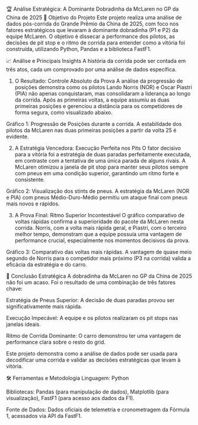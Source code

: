 🏆 Análise Estratégica: A Dominante Dobradinha da McLaren no GP da China de 2025
🎯 Objetivo do Projeto
Este projeto realiza uma análise de dados pós-corrida do Grande Prêmio da China de 2025, com foco nos fatores estratégicos que levaram à dominante dobradinha (P1 e P2) da equipe McLaren. O objetivo é dissecar a performance dos pilotos, as decisões de pit stop e o ritmo de corrida para entender como a vitória foi construída, utilizando Python, Pandas e a biblioteca FastF1.

📈 Análise e Principais Insights
A história da corrida pode ser contada em três atos, cada um comprovado por uma análise de dados específica.

1. O Resultado: Controle Absoluto da Prova
A análise da progressão de posições demonstra como os pilotos Lando Norris (NOR) e Oscar Piastri (PIA) não apenas conquistaram, mas consolidaram a liderança ao longo da corrida. Após as primeiras voltas, a equipe assumiu as duas primeiras posições e gerenciou a distância para os competidores de forma segura, como visualizado abaixo.

Gráfico 1: Progressão de Posições durante a corrida. A estabilidade dos pilotos da McLaren nas duas primeiras posições a partir da volta 25 é evidente.

2. A Estratégia Vencedora: Execução Perfeita nos Pits
O fator decisivo para a vitória foi a estratégia de duas paradas perfeitamente executada, em contraste com a tentativa de uma única parada de alguns rivais. A McLaren otimizou a janela de pit stop para manter seus pilotos sempre com pneus em uma condição superior, garantindo um ritmo forte e consistente.

Gráfico 2: Visualização dos stints de pneus. A estratégia da McLaren (NOR e PIA) com pneus Médio-Duro-Médio permitiu um ataque final com pneus mais novos e rápidos.

3. A Prova Final: Ritmo Superior Incontestável
O gráfico comparativo de voltas rápidas confirma a superioridade do pacote da McLaren nesta corrida. Norris, com a volta mais rápida geral, e Piastri, com o terceiro melhor tempo, demonstram que a equipe possuía uma vantagem de performance crucial, especialmente nos momentos decisivos da prova.

Gráfico 3: Comparativo das voltas mais rápidas. A vantagem de quase meio segundo de Norris para o competidor mais próximo (P3 na corrida) valida a eficácia da estratégia e do carro.

🏁 Conclusão Estratégica
A dobradinha da McLaren no GP da China de 2025 não foi um acaso. Foi o resultado de uma combinação de três fatores chave:

Estratégia de Pneus Superior: A decisão de duas paradas provou ser significativamente mais rápida.

Execução Impecável: A equipe e os pilotos realizaram os pit stops nas janelas ideais.

Ritmo de Corrida Dominante: O carro demonstrou ter uma vantagem de performance clara sobre o resto do grid.

Este projeto demonstra como a análise de dados pode ser usada para decodificar uma corrida e validar as decisões estratégicas que levam à vitória.

🛠️ Ferramentas e Metodologia
Linguagem: Python

Bibliotecas: Pandas (para manipulação de dados), Matplotlib (para visualização), FastF1 (para acesso aos dados da F1).

Fonte de Dados: Dados oficiais de telemetria e cronometragem da Fórmula 1, acessados via API da FastF1.
